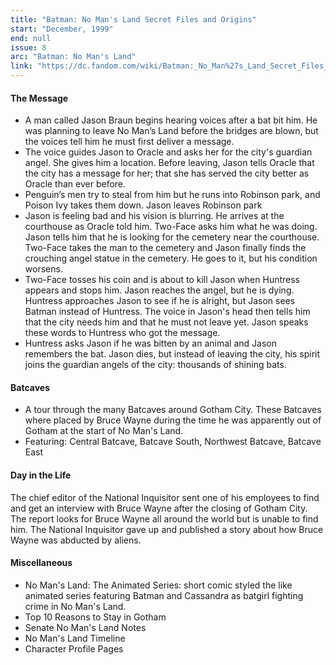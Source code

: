 ```yaml
---
title: "Batman: No Man's Land Secret Files and Origins"
start: "December, 1999"
end: null
issue: 8
arc: "Batman: No Man's Land"
link: "https://dc.fandom.com/wiki/Batman:_No_Man%27s_Land_Secret_Files_and_Origins_Vol_1_1"
---
```


#### The Message
- A man called Jason Braun begins hearing voices after a bat bit him. He was planning to leave No Man’s Land before the bridges are blown, but the voices tell him he must first deliver a message.
- The voice guides Jason to Oracle and asks her for the city's guardian angel. She gives him a location. Before leaving, Jason tells Oracle that the city has a message for her; that she has served the city better as Oracle than ever before.
- Penguin’s men try to steal from him but he runs into Robinson park, and Poison Ivy takes them down. Jason leaves Robinson park
- Jason is feeling bad and his vision is blurring. He arrives at the courthouse as Oracle told him. Two-Face asks him what he was doing. Jason tells him that he is looking for the cemetery near the courthouse. Two-Face takes the man to the cemetery and Jason finally finds the crouching angel statue in the cemetery. He goes to it, but his condition worsens. 
- Two-Face tosses his coin and is about to kill Jason when Huntress appears and stops him. Jason reaches the angel, but he is dying. Huntress approaches Jason to see if he is alright, but Jason sees Batman instead of Huntress. The voice in Jason's head then tells him that the city needs him and that he must not leave yet. Jason speaks these words to Huntress who got the message. 
- Huntress asks Jason if he was bitten by an animal and Jason remembers the bat. Jason dies, but instead of leaving the city, his spirit joins the guardian angels of the city: thousands of shining bats.

#### Batcaves
- A tour through the many Batcaves around Gotham City. These Batcaves where placed by Bruce Wayne during the time he was apparently out of Gotham at the start of No Man's Land. 
- Featuring: Central Batcave, Batcave South, Northwest Batcave, Batcave East

#### Day in the Life
The chief editor of the National Inquisitor sent one of his employees to find and get an interview with Bruce Wayne after the closing of Gotham City. The report looks for Bruce Wayne all around the world but is unable to find him. The National Inquisitor gave up and published a story about how Bruce Wayne was abducted by aliens.

#### Miscellaneous
- No Man's Land: The Animated Series: short comic styled the like animated series featuring Batman and Cassandra as batgirl fighting crime in No Man's Land.
- Top 10 Reasons to Stay in Gotham
- Senate No Man's Land Notes
- No Man's Land Timeline
- Character Profile Pages
